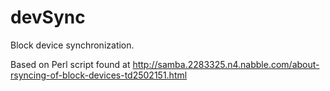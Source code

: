 devSync
=======

Block device synchronization.

Based on Perl script found at http://samba.2283325.n4.nabble.com/about-rsyncing-of-block-devices-td2502151.html

